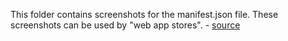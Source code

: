 ﻿This folder contains screenshots for the manifest.json file. These screenshots can be used by "web app stores". - [source](https://developer.mozilla.org/en-US/docs/Web/Manifest/screenshots)
